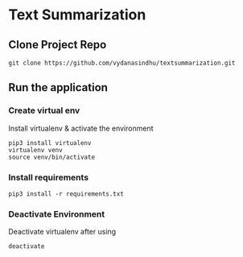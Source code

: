 
# Text Summarization

## Clone Project Repo
```
git clone https://github.com/vydanasindhu/textsummarization.git
```

## Run the application

### Create virtual env

Install virtualenv & activate the environment
```
pip3 install virtualenv
virtualenv venv
source venv/bin/activate
```

### Install requirements

```
pip3 install -r requirements.txt
```

### Deactivate Environment 

Deactivate virtualenv after using
```
deactivate
```






